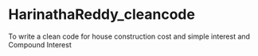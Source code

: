 # HarinathaReddy_cleancode
To write a clean code for house construction cost and simple interest and Compound Interest
